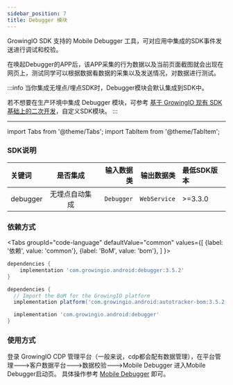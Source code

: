 ```yaml
---
sidebar_position: 7
title: Debugger 模块
---
```


GrowingIO SDK 支持的 Mobile Debugger 工具，可对应用中集成的SDK事件发送进行调试和校验。

在唤起Debugger的APP后，该APP采集的行为数据以及当前页面截图就会出现在网页上，测试同学可以根据数据看数据的采集以及发送情况，对数据进行测试。

:::info
当你集成无埋点/埋点SDK时，Debugger模块会默认集成到SDK中。

若不想要在生产环境中集成 Debugger 模块，可参考 [基于 GrowingIO 现有 SDK 基础上的二次开发](/blog/custom%20android%20sdk)，自定义SDK模块。
:::

--------
import Tabs from '@theme/Tabs';
import TabItem from '@theme/TabItem';

### SDK说明
| 关键词   | 是否集成|  输入数据类 | 输出数据类 | 最低SDK版本 |
| :------- | :------:   | --:|  ---:| :---|
| debugger  | 无埋点自动集成 | `Debugger` | `WebService` | >=3.3.0 |

### 依赖方式
<Tabs
  groupId="code-language"
  defaultValue="common"
  values={[
    {label: '依赖', value: 'common'},
    {label: 'BoM', value: 'bom'},
  ]
}>

<TabItem value="common">

```groovy
dependencies {
	implementation 'com.growingio.android:debugger:3.5.2'
}
```
</TabItem>

<TabItem value="bom">

```groovy
dependencies {
  // Import the BoM for the GrowingIO platform
  implementation platform('com.growingio.android:autotracker-bom:3.5.2')

  implementation 'com.growingio.android:debugger'
}
```

</TabItem>
</Tabs>

### 使用方式

登录 GrowingIO CDP 管理平台（一般来说，cdp都会配有数据管理），在平台管理--->客户数据平台--->数据校验--->Mobile Debugger 进入Mobile Debugger启动页。
具体操作参考 [Mobile Debugger](/docs/debugverify/mobiledebugger) 即可。
